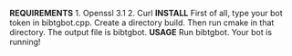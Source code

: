 **REQUIREMENTS**
	1.  Openssl 3.1
	2. Curl
**INSTALL**
First of all, type your bot token in bibtgbot.cpp. Create a directory build. Then run cmake in that directory. The output file is bibtgbot.
**USAGE**
Run bibtgbot. Your bot is running!